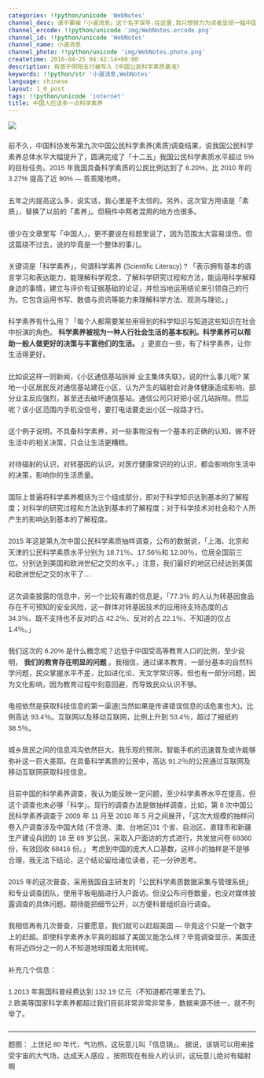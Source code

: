 ```yaml
---
categories: !!python/unicode 'WebNotes'
channel_desc: 请不要被「小道消息」这个名字误导.在这里,我只想努力为读者呈现一幅中国互联网的清明上河图.
channel_ercode: !!python/unicode 'img/WebNotes.ercode.png'
channel_id: !!python/unicode 'WebNotes'
channel_name: 小道消息
channel_photo: !!python/unicode 'img/WebNotes.photo.png'
createtime: 2016-04-25 04:42:14+00:00
description: 有感于阴阳五行被写入《中国公民科学素质基准》
keywords: !!python/str '小道消息,WebNotes'
language: chinese
layout: 1_0_post
tags: !!python/unicode 'internet'
title: 中国人应该多一点科学素养
---
```

<div class="rich_media_content" id="js_content">
<p style="font-family: Avenir, sans-serif; line-height: 1.6em; border: 0px; margin-top: 2px; margin-bottom: 22px; padding: 0px; outline: 0px; color: rgb(51, 51, 51); white-space: normal;">
<img data-ratio="0.6672661870503597" data-s="300,640" data-src="" data-type="jpeg" data-w="" src="{{ '/img/ow5rEn8QGlELJE1XC598p8CJCJEBHL3vOVCApEzIq2Cg0q8tfeJYTShtQ1GFicDpibFv6FVbdiauXEiaX1G4icUgQsg.jpeg' | prepend: site.img | replace: '//','/' }}"/>
<br/>
</p>
<p style="font-family: Avenir, sans-serif; line-height: 1.6em; border: 0px; margin-top: 2px; margin-bottom: 22px; padding: 0px; outline: 0px; color: rgb(51, 51, 51); white-space: normal;">
         前不久，中国科协发布第九次中国公民科学素养(素质)调查结果，说我国公民科学素养总体水平大幅提升了，圆满完成了「十二五」我国公民科学素质水平超过 5% 的目标任务。2015 年我国具备科学素质的公民比例达到了 6.20%，比 2010 年的 3.27% 提高了近 90% — 乖乖隆地咚。
        </p>
<p style="font-family: Avenir, sans-serif; line-height: 1.6em; border: 0px; margin-top: 2px; margin-bottom: 22px; padding: 0px; outline: 0px; color: rgb(51, 51, 51); white-space: normal;">
         五年之内提高这么多，说实话，我心里是不太信的。另外，这次官方用语是「素质」，替换了以前的「素养」。但稿件中两者混用的地方也很多。
        </p>
<p style="font-family: Avenir, sans-serif; line-height: 1.6em; border: 0px; margin-top: 2px; margin-bottom: 22px; padding: 0px; outline: 0px; color: rgb(51, 51, 51); white-space: normal;">
         很少在文章里写「中国人」，更不要说在标题里说了，因为范围太大容易误伤。但这篇绕不过去，说的毕竟是一个整体的事儿。
        </p>
<p style="font-family: Avenir, sans-serif; line-height: 1.6em; border: 0px; margin-top: 2px; margin-bottom: 22px; padding: 0px; outline: 0px; color: rgb(51, 51, 51); white-space: normal;">
         关键词是「科学素养」，何谓科学素养 (Scientific Literacy) ? 「表示拥有基本的语言学习和表达能力，能理解科学观念，了解科学研究过程和方法，能运用科学解释身边的事情，建立与评价有证据基础的论证，并恰当地运用结论来引领自己的行为。它包含运用书写、数值与资讯等能力来理解科学方法、观测与理论。」
        </p>
<p style="font-family: Avenir, sans-serif; line-height: 1.6em; border: 0px; margin-top: 2px; margin-bottom: 22px; padding: 0px; outline: 0px; color: rgb(51, 51, 51); white-space: normal;">
         科学素养有什么用？「每个人都需要某些用得到的科学知识与知道这些知识在社会中扮演的角色。
         <strong>
          科学素养被视为一种人行社会生活的基本权利。科学素养可以帮助一般人做更好的决策与丰富他们的生活。
         </strong>
         」更直白一些，有了科学素养，让你生活得更好。
        </p>
<p style="font-family: Avenir, sans-serif; line-height: 1.6em; border: 0px; margin-top: 2px; margin-bottom: 22px; padding: 0px; outline: 0px; color: rgb(51, 51, 51); white-space: normal;">
         比如说这样一则新闻，《小区通信基站拆掉 业主集体失联》，说的什么事儿呢? 某地一小区居民反对通信基站建在小区，认为产生的辐射会对身体健康造成影响，部分业主反应强烈，甚至还去破坏通信基站。通信公司只好把小区几站拆除。然后呢？该小区范围内手机没信号，要打电话要走出小区一段路才行。
        </p>
<p style="font-family: Avenir, sans-serif; line-height: 1.6em; border: 0px; margin-top: 2px; margin-bottom: 22px; padding: 0px; outline: 0px; color: rgb(51, 51, 51); white-space: normal;">
         这个例子说明，不具备科学素养，对一些事物没有一个基本的正确的认知，做不好生活中的相关决策，只会让生活更糟糕。
        </p>
<p style="font-family: Avenir, sans-serif; line-height: 1.6em; border: 0px; margin-top: 2px; margin-bottom: 22px; padding: 0px; outline: 0px; color: rgb(51, 51, 51); white-space: normal;">
         对待辐射的认识，对转基因的认识，对医疗健康常识的的认识，都会影响你生活中的决策，影响你的生活质量。
        </p>
<p style="font-family: Avenir, sans-serif; line-height: 1.6em; border: 0px; margin-top: 2px; margin-bottom: 22px; padding: 0px; outline: 0px; color: rgb(51, 51, 51); white-space: normal;">
         国际上普遍将科学素养概括为三个组成部分，即对于科学知识达到基本的了解程度；对科学的研究过程和方法达到基本的了解程度；对于科学技术对社会和个人所产生的影响达到基本的了解程度。
        </p>
<p style="font-family: Avenir, sans-serif; line-height: 1.6em; border: 0px; margin-top: 2px; margin-bottom: 22px; padding: 0px; outline: 0px; color: rgb(51, 51, 51); white-space: normal;">
         2015 年这是第九次中国公民科学素质抽样调查，公布的数据说，「上海、北京和天津的公民科学素质水平分别为 18.71％、17.56％和 12.00％，位居全国前三位。分别达到美国和欧洲世纪之交的水平。」注意，我们最好的地区已经达到美国和欧洲世纪之交的水平了…
        </p>
<p style="font-family: Avenir, sans-serif; line-height: 1.6em; border: 0px; margin-top: 2px; margin-bottom: 22px; padding: 0px; outline: 0px; color: rgb(51, 51, 51); white-space: normal;">
         这次调查披露的信息中，另一个比较有趣的信息是，「77.3％ 的人认为转基因食品存在不可预知的安全风险，这一群体对转基因技术的应用持支持态度的占 34.3％、既不支持也不反对的占 42.2％、反对的占 22.1％、不知道的仅占 1.4％。」
        </p>
<p style="font-family: Avenir, sans-serif; line-height: 1.6em; border: 0px; margin-top: 2px; margin-bottom: 22px; padding: 0px; outline: 0px; color: rgb(51, 51, 51); white-space: normal;">
         我们这次的 6.20% 是什么概念呢？远低于中国受高等教育人口的比例，至少说明，
         <strong>
          我们的教育存在明显的问题
         </strong>
         。我相信，通过课本教育，一部分基本的自然科学问题，民众掌握水平不差，比如进化论、天文学常识等。但也有一部分问题，因为文化影响，因为教育过程中刻意回避，而导致民众认识不够。
        </p>
<p style="font-family: Avenir, sans-serif; line-height: 1.6em; border: 0px; margin-top: 2px; margin-bottom: 22px; padding: 0px; outline: 0px; color: rgb(51, 51, 51); white-space: normal;">
         电视依然是获取科技信息的第一渠道(当然如果是传递错误信息的话危害也大)，比例高达 93.4％。互联网以及移动互联网，比例上升到 53.4％，超过了报纸的 38.5％。
        </p>
<p style="font-family: Avenir, sans-serif; line-height: 1.6em; border: 0px; margin-top: 2px; margin-bottom: 22px; padding: 0px; outline: 0px; color: rgb(51, 51, 51); white-space: normal;">
         城乡居民之间的信息鸿沟依然巨大。我乐观的预测，智能手机的迅速普及或许能够弥补这一巨大差距。在具备科学素质的公民中，高达 91.2％的公民通过互联网及移动互联网获取科技信息。
        </p>
<p style="font-family: Avenir, sans-serif; line-height: 1.6em; border: 0px; margin-top: 2px; margin-bottom: 22px; padding: 0px; outline: 0px; color: rgb(51, 51, 51); white-space: normal;">
         目前中国的科学素养调查，我认为能反映一定问题，至少科学素养水平在提高，但这个调查也未必够「科学」。现行的调查办法是做抽样调查，比如，第 8 次中国公民科学素养调查于 2009 年 11 月至 2010 年 5 月之间展开，「这次大规模的抽样问卷入户调查涉及中国大陆 (不含港、澳、台地区)31 个省、自治区、直辖市和新疆生产建设兵团的 18 至 69 岁公民，采取入户面访的方式进行，共发放问卷 69360 份，有效回收 68416 份。」 考虑到中国的庞大人口基数，这样小的抽样是不是够合理，我无法下结论，这个结论留给诸位读者，花一分钟思考。
        </p>
<p style="font-family: Avenir, sans-serif; line-height: 1.6em; border: 0px; margin-top: 2px; margin-bottom: 22px; padding: 0px; outline: 0px; color: rgb(51, 51, 51); white-space: normal;">
         2015 年的这次普查，采用我国自主研发的「公民科学素质数据采集与管理系统」和专业调查团队，使用平板电脑进行入户面访。但没公布问卷数量，也没对媒体披露调查的具体问题。期待能把细节公开，以方便科普组织自行调查。
        </p>
<p style="font-family: Avenir, sans-serif; line-height: 1.6em; border: 0px; margin-top: 2px; margin-bottom: 22px; padding: 0px; outline: 0px; color: rgb(51, 51, 51); white-space: normal;">
         我相信再有几次普查，只要愿意，我们就可以赶超美国 — 毕竟这个只是一个数字上的赶超。即使科学素养水平真的超越了美国又能怎么样？毕竟调查显示，美国还有将近四分之一的人不知道地球围着太阳转呢。
        </p>
<p style="font-family: Avenir, sans-serif; line-height: 1.6em; border: 0px; margin-top: 2px; margin-bottom: 22px; padding: 0px; outline: 0px; color: rgb(51, 51, 51); white-space: normal;">
         补充几个信息：
        </p>
<p style="font-family: Avenir, sans-serif; line-height: 1.6em; border: 0px; margin-top: 2px; margin-bottom: 22px; padding: 0px; outline: 0px; color: rgb(51, 51, 51); white-space: normal;">
         1.2013 年我国科普经费达到 132.19 亿元（不知道都花哪里去了)。
         <br style="line-height: 1.6em;"/>
         2.欧美等国家科学素养都超过我们目前非常非常非常多，数据来源不统一，就不列举了。
        </p>
<hr style="font-family: Avenir, sans-serif; line-height: 1.6em; border-right-width: 0px; border-bottom-width: 0px; border-left-width: 0px; border-top-style: solid; border-top-color: rgb(234, 234, 234); height: 1px; margin: 1em 0px; padding: 0px; color: rgb(51, 51, 51); white-space: normal;"/>
<p style="widows: 1; line-height: 1.6em; border: 0px; margin-top: 2px; margin-bottom: 22px; padding: 0px; outline: 0px; white-space: normal;">
<span style="color: rgb(51, 51, 51); font-family: Avenir, sans-serif;">
          题图： 上世纪 80 年代，气功热，这玩意儿叫「信息锅」。
          <span style="color: rgb(51, 51, 51); font-family: Avenir, sans-serif;">
           据说，该锅可以用来接受宇宙的大气场，达成天人感应
          </span>
          。按照现在有些人的认识，这玩意儿绝对有辐射啊
         </span>
</p>
<p>
<br/>
</p>
</div>